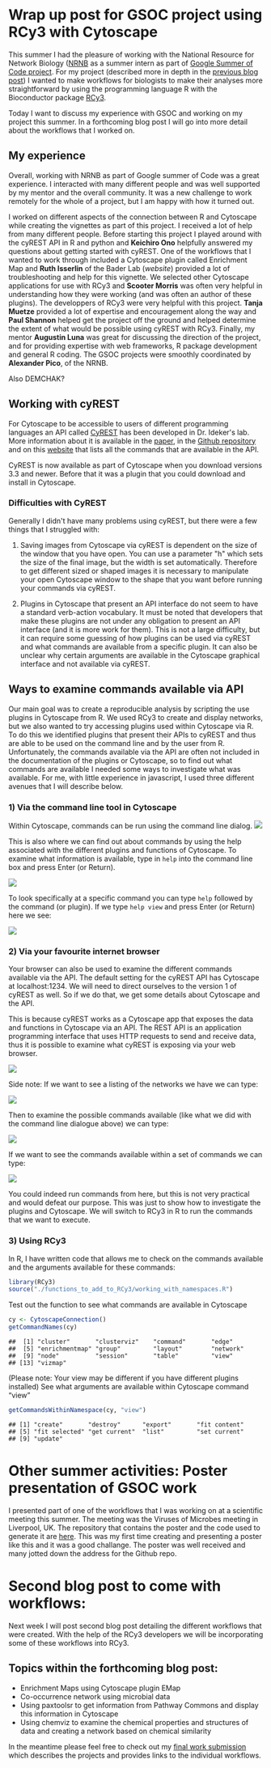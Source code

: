 # Wrap up post for GSOC project using RCy3 with Cytoscape

This summer I had the pleasure of working with the National Resource for Network Biology ([NRNB](http://nrnb.org/index.html) as a summer intern as part of [Google Summer of Code project](https://summerofcode.withgoogle.com/projects/#6682250145955840). For my project (described more in depth in the [previous blog post]( http://blog.lunean.com/2016/08/05/extending-rcy3-vignettes-google-summer-of-code-project/)) I wanted to make workflows for biologists to make their analyses more straightforward by using the programming language R with the Bioconductor package [RCy3](https://bioconductor.org/packages/release/bioc/html/RCy3.html).

Today I want to discuss my experience with GSOC and working on my project this summer. In a forthcoming blog post I will go into more detail about the workflows that I worked on. 

## My experience

Overall, working with NRNB as part of Google summer of Code was a great experience. I interacted with many different people and was well supported by my mentor and the overall community. It was a new challenge to work remotely for the whole of a project, but I am happy with how it turned out. 

I worked on different aspects of the connection between R and Cytoscape while creating the vignettes as part of this project. I received a lot of help from many different people. Before starting this project I played around with the cyREST API in R and python and **Keichiro Ono** helpfully answered my questions about getting started with cyREST. One of the workflows that I wanted to work through included a Cytoscape plugin called Enrichment Map and **Ruth Isserlin** of the Bader Lab (*website*) provided a lot of troubleshooting and help for this vignette. We selected other Cytoscape applications for use with RCy3 and **Scooter Morris** was often very helpful in understanding how they were working (and was often an author of these plugins).
The developpers of RCy3 were very helpful with this project. **Tanja Muetze** provided a lot of expertise and encouragement along the way and **Paul Shannon** helped get the project off the ground and helped determine the extent of what would be possible using cyREST with RCy3. Finally, my mentor **Augustin Luna** was great for discussing the direction of the project, and for providing expertise with web frameworks, R package development and general R coding. The GSOC projects were smoothly coordinated by **Alexander Pico**, of the NRNB. 

Also DEMCHAK?

## Working with cyREST

For Cytoscape to be accessible to users of different programming languages an API called [CyREST](https://github.com/cytoscape/cyREST) has been developed in Dr. Ideker's lab. More information about it is available in the [paper](http://f1000research.com/articles/4-478/v1), in the [Github repository](https://github.com/idekerlab/cyREST) and on this [website](http://idekerlab.github.io/cyREST/) that lists all the commands that are available in the API. 

CyREST is now available as part of Cytoscape when you download versions 3.3 and newer. Before that it was a plugin that you could download and install in Cytoscape. 

### Difficulties with CyREST

Generally I didn't have many problems using cyREST, but there were a few things that I struggled with: 

1. Saving images from Cytoscape via cyREST is dependent on the size of the window that you have open. You can use a parameter "h" which sets the size of the final image, but the width is set automatically. Therefore to get different sized or shaped images it is necessary to manipulate your open Cytoscape window to the shape that you want before running your commands via cyREST. 

2. Plugins in Cytoscape that present an API interface do not seem to have a standard verb-action vocabulary. It must be noted that developers that make these plugins are not under any obligation to present an API interface (and it is more work for them). This is not a large difficulty, but it can require some guessing of how plugins can be used via cyREST and what commands are available from a specific plugin. It can also be unclear why certain arguments are available in the Cytoscape graphical interface and not available via cyREST. 

## Ways to examine commands available via API

Our main goal was to create a reproducible analysis by scripting the use plugins in Cytoscape from R. We used RCy3 to create and display networks, but we also wanted to try accessing plugins used within Cytoscape via R. To do this we identified plugins that present their APIs to cyREST and thus are able to be used on the command line and by the user from R. Unfortunately, the commands available via the API are often not included in the documentation of the plugins or Cytoscape, so to find out what commands are available I needed some ways to investigate what was available. For me, with little experience in javascript, I used three different avenues that I will describe below. 

### 1) Via the command line tool in Cytoscape

Within Cytoscape, commands can be run using the command line dialog. 
![](./images/blog_post_2_tool-drop-down_command-line.png)

This is also where we can find out about commands by using the help associated with the different plugins and functions of Cytoscape. To examine what information is available, type in `help` into the command line box and press Enter (or Return).

![](./images/blog_post_2_command-line_help.png)

To look specifically at a specific command you can type `help` followed by the command (or plugin). If we type `help view` and press Enter (or Return) here we see:

![](./images/blog_post_2_command-line_help-view.png)

### 2) Via your favourite internet browser

Your browser can also be used to examine the different commands available via the API. The default setting for the cyREST API has Cytoscape at localhost:1234. We will need to direct ourselves to the version 1 of cyREST as well. So if we do that, we get some details about Cytoscape and the API. 

This is because cyREST works as a Cytoscape app that exposes the data and functions in Cytoscape via an API. The REST API is an application programming interface that uses HTTP requests to send and receive data, thus it is possible to examine what cyREST is exposing via your web browser.

![](./images/blog_post_2_chrome_api.png)

Side note: If we want to see a listing of the networks we have we can type: 

![](./images/blog_post_2_chrome_network.png)

Then to examine the possible commands available (like what we did with the command line dialogue above) we can type:

![](./images/blog_post_2_chrome_commands.png)

If we want to see the commands available within a set of commands we can type: 

![](./images/blog_post_2_chrome_commands_view.png)

You could indeed run commands from here, but this is not very practical and would defeat our purpose. This was just to show how to investigate the plugins and Cytoscape. We will switch to RCy3 in R to run the commands that we want to execute. 

### 3) Using RCy3

In R, I have written code that allows me to check on the commands available and the arguments available for these commands:

```r
library(RCy3)
source("./functions_to_add_to_RCy3/working_with_namespaces.R")
```

Test out the function to see what commands are available in Cytoscape

```r
cy <- CytoscapeConnection()
getCommandNames(cy)
```

```
##  [1] "cluster"       "clusterviz"    "command"       "edge"         
##  [5] "enrichmentmap" "group"         "layout"        "network"      
##  [9] "node"          "session"       "table"         "view"         
## [13] "vizmap"
```
(Please note: Your view may be different if you have different plugins installed)
See what arguments are available within Cytoscape command “view”

```r
getCommandsWithinNamespace(cy, "view")
```

```
## [1] "create"       "destroy"      "export"       "fit content" 
## [5] "fit selected" "get current"  "list"         "set current" 
## [9] "update"
```

# Other summer activities: Poster presentation of GSOC work

I presented part of one of the workflows that I was working on at a scientific meeting this summer. The meeting was the Viruses of Microbes meeting in Liverpool, UK. The repository that contains the poster and the code used to generate it are [here](https://github.com/jooolia/RCy3_VOM_poster). This was my first time creating and presenting a poster like this and it was a good challange. The poster was well received and many jotted down the address for the Github repo. 

# Second blog post to come with workflows:

Next week I will post second blog post detailing the different workflows that were created. With the help of the RCy3 developers we will be incorporating some of these workflows into RCy3.

## Topics within the forthcoming blog post:

- Enrichment Maps using Cytoscape plugin EMap
- Co-occurrence network using microbial data
- Using paxtoolsr to get information from Pathway Commons and display this information in Cytoscape
- Using chemviz to examine the chemical properties and structures of data and creating a network based on chemical similarity

In the meantime please feel free to check out my [final work submission](https://github.com/jooolia/gsoc_Rcy3_vignettes/blob/master/blog_post_drafts/final_work_submission.md) which describes the projects and provides links to the individual workflows. 

